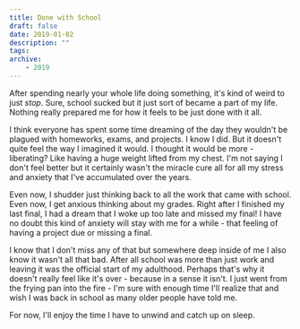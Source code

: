 ```yaml
---
title: Done with School
draft: false
date: 2019-01-02
description: ""
tags:
archive:
	- 2019
---
```


After spending nearly your whole life doing something, it's kind of weird to just *stop*. Sure, school sucked but it just sort of became a part of my life. Nothing really prepared me for how it feels to be just done with it all.

<!-- more -->

I think everyone has spent some time dreaming of the day they wouldn't be plagued with homeworks, exams, and projects. I know I did. But it doesn't quite feel the way I imagined it would. I thought it would be more - liberating? Like having a huge weight lifted from my chest. I'm not saying I don't feel better but it certainly wasn't the miracle cure all for all my stress and anxiety that I've accumulated over the years.

Even now, I shudder just thinking back to all the work that came with school. Even now, I get anxious thinking about my grades. Right after I finished my last final, I had a dream that I woke up too late and missed my final! I have no doubt this kind of anxiety will stay with me for a while - that feeling of having a project due or missing a final. 

I know that I don't miss any of that but somewhere deep inside of me I also know it wasn't all that bad. After all school was more than just work and leaving it was the official start of my adulthood. Perhaps that's why it doesn't really feel like it's over - because in a sense it isn't. I just went from the frying pan into the fire - I'm sure with enough time I'll realize that and wish I was back in school as many older people have told me.

For now, I'll enjoy the time I have to unwind and catch up on sleep.
